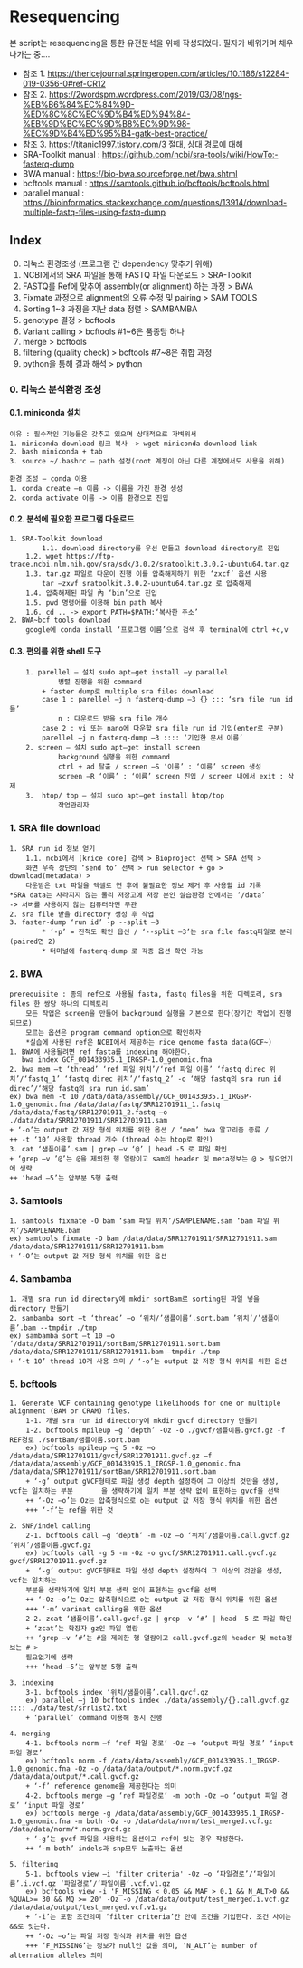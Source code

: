 # Resequencing
본 script는 resequencing을 통한 유전분석을 위해 작성되었다. 필자가 배워가며 채우나가는 중....
 + 참조 1. https://thericejournal.springeropen.com/articles/10.1186/s12284-019-0356-0#ref-CR12
 + 참조 2. https://2wordspm.wordpress.com/2019/03/08/ngs-%EB%B6%84%EC%84%9D-%ED%8C%8C%EC%9D%B4%ED%94%84-%EB%9D%BC%EC%9D%B8%EC%9D%98-%EC%9D%B4%ED%95%B4-gatk-best-practice/
 + 참조 3. https://titanic1997.tistory.com/3	 절대, 상대 경로에 대해
 + SRA-Toolkit manual : https://github.com/ncbi/sra-tools/wiki/HowTo:-fasterq-dump 
 + BWA manual : https://bio-bwa.sourceforge.net/bwa.shtml
 + bcftools manual : https://samtools.github.io/bcftools/bcftools.html
 + parallel manual : https://bioinformatics.stackexchange.com/questions/13914/download-multiple-fastq-files-using-fastq-dump
 
## Index

0. 리눅스 환경조성 (프로그램 간 dependency 맞추기 위해)
1. NCBI에서의 SRA 파일을 통해 FASTQ 파일 다운로드 > SRA-Toolkit
2. FASTQ를 Ref에 맞추어 assembly(or alignment) 하는 과정 > BWA
3. Fixmate 과정으로 alignment의 오류 수정 및 pairing > SAM TOOLS
4. Sorting 1~3 과정을 지난 data 정렬 > SAMBAMBA
5. genotype 결정 > bcftools
6. Variant calling > bcftools             #1~6은 품종당 하나
7. merge > bcftools
8. filtering (quality check) > bcftools    #7~8은 취합 과정
9. python을 통해 결과 해석 > python

### 0. 리눅스 분석환경 조성 

#### 0.1. miniconda 설치
	이유 : 필수적인 기능들은 갖추고 있으며 상대적으로 가벼워서
	1. miniconda download 링크 복사 -> wget miniconda download link
	2. bash miniconda + tab
	3. source ~/.bashrc – path 설정(root 계정이 아닌 다른 계정에서도 사용을 위해)

	환경 조성 – conda 이용
	1. conda create –n 이름 -> 이름을 가진 환경 생성
	2. conda activate 이름 -> 이름 환경으로 진입

#### 0.2. 분석에 필요한 프로그램 다운로드
	1. SRA-Toolkit download	
    		1.1. download directory를 우선 만들고 download directory로 진입
		1.2. wget https://ftp-trace.ncbi.nlm.nih.gov/sra/sdk/3.0.2/sratoolkit.3.0.2-ubuntu64.tar.gz
		1.3. tar.gz 파일로 다운이 진행 이를 압축해제하기 위한 ‘zxcf’ 옵션 사용
			tar –zxvf sratoolkit.3.0.2-ubuntu64.tar.gz 로 압축해제
		1.4. 압축해제된 파일 內 ‘bin’으로 진입
		1.5. pwd 명령어를 이용해 bin path 복사
		1.6. cd .. -> export PATH=$PATH:‘복사한 주소’
	2. BWA~bcf tools download
		google에 conda install ‘프로그램 이름’으로 검색 후 terminal에 ctrl +c,v
		
#### 0.3. 편의를 위한 shell 도구
		1. parellel – 설치 sudo apt–get install –y parallel      
				병렬 진행을 위한 command
			+ faster dump로 multiple sra files download
			case 1 : parellel –j n fasterq-dump –3 {} ::: ‘sra file run id들’
				n : 다운로드 받을 sra file 개수  
			case 2 : vi 또는 nano에 다운할 sra file run id 기입(enter로 구분)
			parellel –j n fasterq-dump –3 :::: ‘기입한 문서 이름’
		2. screen – 설치 sudo apt–get install screen
				background 실행을 위한 command
				ctrl + ad 탈출 / screen –S ‘이름’ : ‘이름’ screen 생성 
				screen –R ‘이름’ : ‘이름’ screen 진입 / screen 내에서 exit : 삭제
		3.  htop/ top – 설치 sudo apt–get install htop/top
				작업관리자
    
### 1. SRA file download 
	1. SRA run id 정보 얻기
		1.1. ncbi에서 [krice core] 검색 > Bioproject 선택 > SRA 선택 > 
		화면 우측 상단의 ‘send to’ 선택 > run selector + go > download(metadata) > 
		다운받은 txt 파일을 엑셀로 연 후에 불필요한 정보 제거 후 사용할 id 기록
	*SRA data는 사라지지 않는 물리 저장고에 저장 본인 실습환경 안에서는 ‘/data’
	-> 서버를 사용하지 않는 컴퓨터라면 무관
	2. sra file 받을 directory 생성 후 작업
	3. faster-dump ‘run id’ -p --split –3
			* ‘-p’ = 진척도 확인 옵션 / ‘--split –3’는 sra file fastq파일로 분리(paired면 2)
			* 터미널에 fasterq-dump 로 각종 옵션 확인 가능
   
### 2. BWA      
	prerequisite : 종의 ref으로 사용될 fasta, fastq files을 위한 디렉토리, sra files 한 쌍당 하나의 디렉토리
		모든 작업은 screen을 만들어 background 실행을 기본으로 한다(장기간 작업이 진행되므로)
		모르는 옵션은 program command option으로 확인하자
		*실습에 사용된 ref은 NCBI에서 제공하는 rice genome fasta data(GCF~)
	1. BWA에 사용될려면 ref fasta를 indexing 해야한다. 
	   bwa index GCF_001433935.1_IRGSP-1.0_genomic.fna
	2. bwa mem –t ‘thread’ ‘ref 파일 위치’/‘ref 파일 이름’ ‘fastq direc 위치’/‘fastq_1’ ‘fastq direc 위치’/‘fastq_2’ -o ‘해당 fastq의 sra run id direc’/‘해당 fastq의 sra run id.sam’				
	ex) bwa mem -t 10 /data/data/assembly/GCF_001433935.1_IRGSP-1.0_genomic.fna /data/data/fastq/SRR12701911_1.fastq /data/data/fastq/SRR12701911_2.fastq –o ./data/data/SRR12701911/SRR12701911.sam 
	+ ‘-o’는 output 값 저장 형식 위치를 위한 옵션 / ‘mem’ bwa 알고리즘 종류 / 
	++ -t ‘10’ 사용할 thread 개수 (thread 수는 htop로 확인)
	3. cat ‘샘플이름’.sam | grep –v ‘@’ | head -5 로 파일 확인 
	+ ‘grep –v ’@’는 @을 제외한 행 열람이고 sam의 header 및 meta정보는 @ > 필요없기에 생략
	++ ‘head –5’는 앞부분 5행 출력

### 3. Samtools  
	1. samtools fixmate -O bam ‘sam 파일 위치’/SAMPLENAME.sam ‘bam 파일 위치’/SAMPLENAME.bam 
	ex) samtools fixmate -O bam /data/data/SRR12701911/SRR12701911.sam /data/data/SRR12701911/SRR12701911.bam
	+ ‘-O’는 output 값 저장 형식 위치를 위한 옵션 
	
### 4. Sambamba  
	1. 개별 sra run id directory에 mkdir sortBam로 sorting된 파일 넣을 directory 만들기
	2. sambamba sort –t ‘thread’ –o ‘위치/’샘플이름‘.sort.bam ’위치‘/’샘플이름’.bam --tmpdir ./tmp
	ex) sambamba sort –t 10 –o ‘/data/data/SRR12701911/sortBam/SRR12701911.sort.bam /data/data/SRR12701911/SRR12701911.bam —tmpdir ./tmp
	+ ‘-t 10’ thread 10개 사용 의미 / ‘-o’는 output 값 저장 형식 위치를 위한 옵션 
	
### 5. bcftools 
	1. Generate VCF containing genotype likelihoods for one or multiple alignment (BAM or CRAM) files.
		1-1. 개별 sra run id directory에 mkdir gvcf directory 만들기
		1-2. bcftools mpileup –g ‘depth’ -Oz -o ./gvcf/샘플이름.gvcf.gz -f REF경로 ./sortBam/샘플이름.sort.bam
		ex) bcftools mpileup –g 5 -Oz –o /data/data/SRR12701911/gvcf/SRR12701911.gvcf.gz –f /data/data/assembly/GCF_001433935.1_IRGSP-1.0_genomic.fna  /data/data/SRR12701911/sortBam/SRR12701911.sort.bam
		+ ‘-g’ output gVCF형태로 파일 생성 depth 설정하여 그 이상의 것만을 생성, vcf는 일치하는 부분		을 생략하기에 일치 부분 생략 없이 표현하는 gvcf을 선택
		++ ‘-Oz –o’는 Oz는 압축형식으로 o는 output 값 저장 형식 위치를 위한 옵션 
		+++ ‘-f’는 ref을 위한 것

	2. SNP/indel calling
		2-1. bcftools call –g ‘depth’ -m -Oz –o ‘위치’/샘플이름.call.gvcf.gz ‘위치’/샘플이름.gvcf.gz
		ex) bcftools call -g 5 -m -Oz -o gvcf/SRR12701911.call.gvcf.gz gvcf/SRR12701911.gvcf.gz
		+  ‘-g’ output gVCF형태로 파일 생성 depth 설정하여 그 이상의 것만을 생성, vcf는 일치하는 
		부분을 생략하기에 일치 부분 생략 없이 표현하는 gvcf을 선택
		++ ‘-Oz –o’는 Oz는 압축형식으로 o는 output 값 저장 형식 위치를 위한 옵션 
		+++ ‘-m’ varinat calling을 위한 옵션
		2-2. zcat ‘샘플이름’.call.gvcf.gz | grep –v ‘#’ | head -5 로 파일 확인 
		+ ‘zcat’는 확장자 gz인 파일 열람
		++ ‘grep –v ’#’는 #을 제외한 행 열람이고 call.gvcf.gz의 header 및 meta정보는 # > 
		필요없기에 생략
		+++ ‘head –5’는 앞부분 5행 출력

	3. indexing
		3-1. bcftools index ‘위치/샘플이름’.call.gvcf.gz
		ex) parallel –j 10 bcftools index ./data/assembly/{}.call.gvcf.gz :::: ./data/test/srrlist2.txt
		+ ‘parallel’ command 이용해 동시 진행

	4. merging
		4-1. bcftools norm –f ‘ref 파일 경로’ -Oz –o ‘output 파일 경로’ ‘input 파일 경로’
		ex) bcftools norm -f /data/data/assembly/GCF_001433935.1_IRGSP-1.0_genomic.fna -Oz -o /data/data/output/*.norm.gvcf.gz /data/data/output/*.call.gvcf.gz 
		+ ‘-f’ reference genome을 제공한다는 의미
		4-2. bcftools merge –g ‘ref 파일경로’ -m both -Oz –o ‘output 파일 경로’ ‘input 파일 경로’	
		ex) bcftools merge -g /data/data/assembly/GCF_001433935.1_IRGSP-1.0_genomic.fna -m both -Oz -o /data/data/norm/test_merged.vcf.gz /data/data/norm/*.norm.gvcf.gz
		+ ‘-g’는 gvcf 파일을 사용하는 옵션이고 ref이 있는 경우 작성한다.
		++ ‘-m both’ indels과 snp모두 노출하는 옵션
	
	5. filtering
		5-1. bcftools view –i 'filter criteria' -Oz –o ‘파일경로’/‘파일이름’.i.vcf.gz ‘파일경로’/‘파일이름’.vcf.v1.gz
		ex) bcftools view -i 'F_MISSING < 0.05 && MAF > 0.1 && N_ALT>0 && %QUAL>= 30 && MQ >= 20' -Oz -o /data/data/output/test_merged.i.vcf.gz /data/data/output/test_merged.vcf.v1.gz
		+ ‘-i’는 포함 조건의미 ‘filter criteria’칸 안에 조건을 기입한다. 조건 사이는 &&로 잇는다.
		++ ‘-Oz –o’는 파일 저장 형식과 위치를 위한 옵션
		+++ ‘F_MISSING’는 정보가 null인 값을 의미, ‘N_ALT’는 number of alternation alleles 의미
		
